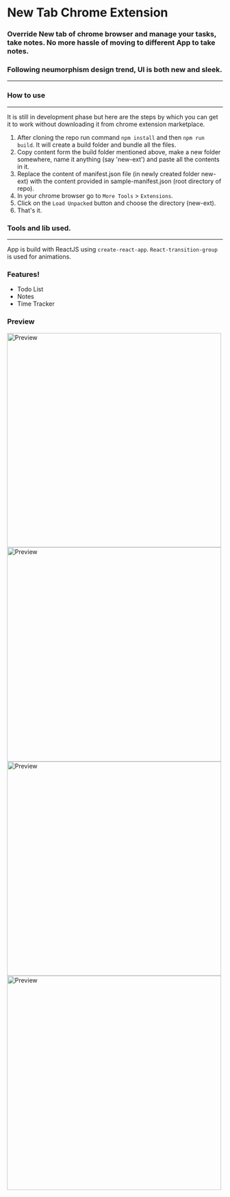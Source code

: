 # New Tab Chrome Extension

### Override New tab of chrome browser and manage your tasks, take notes. No more hassle of moving to different App to take notes.
### Following neumorphism design trend, UI is both new and sleek.
---

### How to use
---
It is still in development phase but here are the steps by which you can get it to work without downloading it from chrome extension marketplace.
1. After cloning the repo run command `npm install` and then `npm run build`. It will create a build folder and bundle all the files.
2. Copy content form the build folder mentioned above, make a new folder somewhere, name it anything (say 'new-ext') and paste all the contents in it.
3. Replace the content of manifest.json file (in newly created folder new-ext) with the content provided in sample-manifest.json (root directory of repo).
4. In your chrome browser go to `More Tools` > `Extensions`.
5. Click on the `Load Unpacked` button and choose the directory (new-ext).
6. That's it.

### Tools and lib used.
---
App is build with ReactJS using `create-react-app`.
`React-transition-group` is used for animations.

### Features!

  - Todo List
  - Notes
  - Time Tracker

### Preview
<img src="https://i.imgur.com/pVeyuue.png" width="500px" alt="Preview"/>
<img src="https://i.imgur.com/vlTEgZN.png" width="500px" alt="Preview"/>
<img src="https://i.imgur.com/wZpmvWO.png" width="500px" alt="Preview"/>
<img src="https://i.imgur.com/s88yZL3.png" width="500px" alt="Preview"/>
